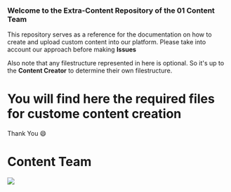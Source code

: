 ### Welcome to the Extra-Content Repository of the 01 Content Team

This repository serves as a reference for the documentation on how to create and upload custom content into our platform.
Please take into account our approach before making **Issues**

Also note that any filestructure represented in here is optional. 
So it's up to the **Content Creator** to determine their own filestructure.

# You will find here the required files for custome content creation

Thank You :smile:
# Content Team

![](https://www.01talent.com/wp-content/uploads/2021/10/01Talent-Vert-Blanc.png.webp)
